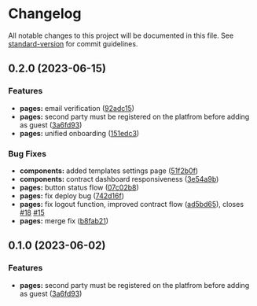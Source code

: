 # Changelog

All notable changes to this project will be documented in this file. See [standard-version](https://github.com/conventional-changelog/standard-version) for commit guidelines.

## 0.2.0 (2023-06-15)


### Features

* **pages:** email verification ([92adc15](https://github.com/mokkapps/changelog-generator-demo/commits/92adc1558f4306664c86b9476155071820ff41cb))
* **pages:** second party must be registered on the platfrom before adding as guest ([3a6fd93](https://github.com/mokkapps/changelog-generator-demo/commits/3a6fd93e1bb796f91b84861753d9a1fe84352f3c))
* **pages:** unified onboarding ([151edc3](https://github.com/mokkapps/changelog-generator-demo/commits/151edc3a6915f7fef972199ffad99df8379521f7))


### Bug Fixes

* **components:** added templates settings page ([51f2b0f](https://github.com/mokkapps/changelog-generator-demo/commits/51f2b0f51da048fd11254c6e1ab3a395551497f2))
* **components:** contract dashboard responsiveness ([3e54a9b](https://github.com/mokkapps/changelog-generator-demo/commits/3e54a9bf7f0560dc3fc38a71af32d6a84e31d44e))
* **pages:** button status flow ([07c02b8](https://github.com/mokkapps/changelog-generator-demo/commits/07c02b888770b3f6cbc946ffecc89bb0041c589f))
* **pages:** fix deploy bug ([742d16f](https://github.com/mokkapps/changelog-generator-demo/commits/742d16f3c809e76e0bd791a767b986cb150a6915))
* **pages:** fix logout function, improved contract flow ([ad5bd65](https://github.com/mokkapps/changelog-generator-demo/commits/ad5bd65fc60082d81d36acfdaa5b7d2dc52f3c7f)), closes [#18](https://neue/neueworld/layers-next/issues/18) [#15](https://neue/neueworld/layers-next/issues/15)
* **pages:** merge fix ([b8fab21](https://github.com/mokkapps/changelog-generator-demo/commits/b8fab21ff46a75f20ae5df84b9da1488ccf944d6))

## 0.1.0 (2023-06-02)


### Features

* **pages:** second party must be registered on the platfrom before adding as guest ([3a6fd93](https://github.com/mokkapps/changelog-generator-demo/commits/3a6fd93e1bb796f91b84861753d9a1fe84352f3c))
